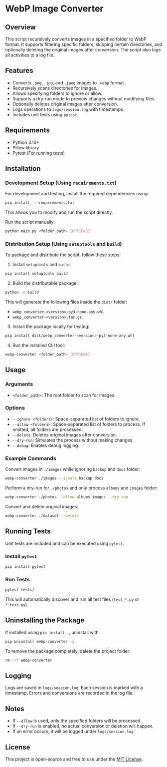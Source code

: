 # WebP Image Converter

## Overview
This script recursively converts images in a specified folder to WebP format. It supports filtering specific folders, skipping certain directories, and optionally deleting the original images after conversion. The script also logs all activities to a log file.

## Features
- Converts `.png`, `.jpg`, and `.jpeg` images to `.webp` format.
- Recursively scans directories for images.
- Allows specifying folders to ignore or allow.
- Supports a dry-run mode to preview changes without modifying files.
- Optionally deletes original images after conversion.
- Logs operations to `logs/session.log` with timestamps.
- Includes unit tests using `pytest`.

## Requirements
- Python 3.10+
- Pillow library
- Pytest (For running tests)

## Installation

### Development Setup (Using `requirements.txt`)
For development and testing, install the required dependencies using:
```bash
pip install -r requirements.txt
```
This allows you to modify and run the script directly.

Run the script manually:
```bash
python main.py <folder_path> [OPTIONS]
```

### Distribution Setup (Using `setuptools` and `build`)
To package and distribute the script, follow these steps:

1. Install `setuptools` and `build`:
```bash
pip install setuptools build
```

2. Build the distributable package:
```bash
python -m build
```
This will generate the following files inside the `dist/` folder:
- `webp_converter-<version>-py3-none-any.whl`
- `webp_converter-<version>.tar.gz`

3. Install the package locally for testing:
```bash
pip install dist/webp_converter-<version>-py3-none-any.whl
```

4. Run the installed CLI tool:
```bash
webp-converter <folder_path> [OPTIONS]
```

## Usage

### Arguments
- `<folder_path>`: The root folder to scan for images.

### Options
- `--ignore <folders>`: Space-separated list of folders to ignore.
- `--allow <folders>`: Space-separated list of folders to process. If omitted, all folders are processed.
- `--delete`: Deletes original images after conversion.
- `--dry-run`: Simulates the process without making changes.
- `--debug`: Enables debug logging.

### Example Commands
Convert images in `./images` while ignoring `backup` and `docs` folder:
```bash
webp-converter ./images --ignore backup docs
```

Perform a dry-run for `./photos` and only process `albums` and `images` folder:
```bash
webp-converter ./photos --allow albums images --dry-run
```

Convert and delete original images:
```bash
webp-converter ./dataset --delete
```

## Running Tests
Unit tests are included and can be executed using `pytest`.

### Install `pytest`
```bash
pip install pytest
```

### Run Tests
```bash
pytest tests/
```
This will automatically discover and run all test files (`test_*.py` or `*_test.py`).

## Uninstalling the Package
If installed using `pip install .`, uninstall with:
```bash
pip uninstall webp-converter -y
```
To remove the package completely, delete the project folder:
```bash
rm -rf webp-converter
```

## Logging
Logs are saved in `logs/session.log`. Each session is marked with a timestamp. Errors and conversions are recorded in the log file.

## Notes
- If `--allow` is used, only the specified folders will be processed.
- If `--dry-run` is enabled, no actual conversion or deletion will happen.
- If an error occurs, it will be logged under `logs/session.log`.

## License
This project is open-source and free to use under the [MIT License](LICENSE.md).

